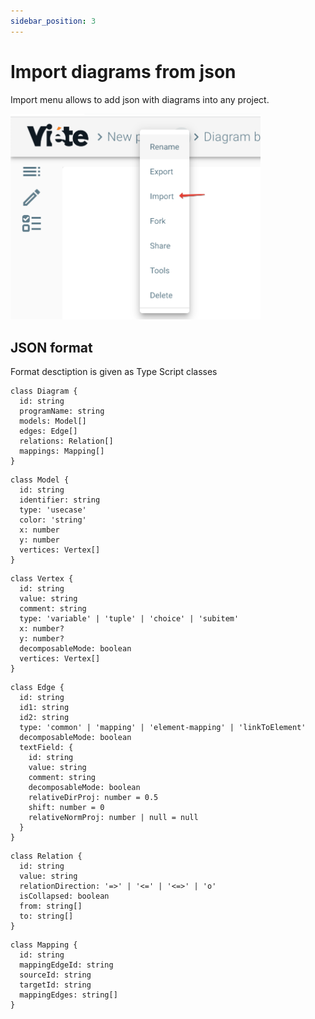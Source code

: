 ```yaml
---
sidebar_position: 3
---
```

# Import diagrams from json

Import menu allows to add json with diagrams into any project.

<img src="./import.png" alt="Import menu" width="400"/>

## JSON format

Format desctiption is given as Type Script classes

```
class Diagram {
  id: string
  programName: string
  models: Model[]
  edges: Edge[]
  relations: Relation[]
  mappings: Mapping[]
}
```

```
class Model {
  id: string
  identifier: string
  type: 'usecase'
  color: 'string'
  x: number
  y: number
  vertices: Vertex[]
}
```

```
class Vertex {
  id: string
  value: string
  comment: string
  type: 'variable' | 'tuple' | 'choice' | 'subitem'
  x: number?
  y: number?
  decomposableMode: boolean
  vertices: Vertex[]
}
```

```
class Edge {
  id: string
  id1: string
  id2: string
  type: 'common' | 'mapping' | 'element-mapping' | 'linkToElement'
  decomposableMode: boolean
  textField: {
    id: string
    value: string
    comment: string
    decomposableMode: boolean
    relativeDirProj: number = 0.5
    shift: number = 0
    relativeNormProj: number | null = null
  }
}
```

```
class Relation {
  id: string
  value: string
  relationDirection: '=>' | '<=' | '<=>' | 'o'
  isCollapsed: boolean
  from: string[]
  to: string[]
}
```

```
class Mapping {
  id: string
  mappingEdgeId: string
  sourceId: string
  targetId: string
  mappingEdges: string[]
}
```
